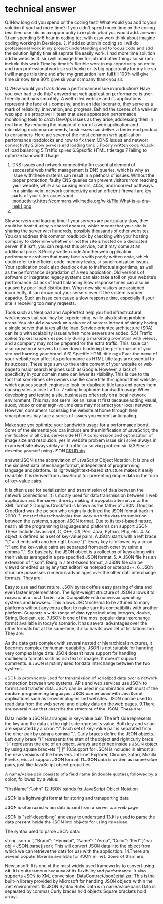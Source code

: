 
# technical answer

Q.1How long did you spend on the coding test? What would you add to your solution if you had more time? If you didn't spend much time on the coding test then use this as an opportunity to explain what you would add.
answer: 1.i am spending 5-6 hour in coding test with easy work think about imagine coding working in Develope.
2. if add solution in coding so i will do professional work in my project understanding and to focus code and add the solution
 lightly time all seprate file easily work. I had more time solution add in website.
3. sir i will manage time for job and other things so sir i am include this work Time by time it's flexible work in my opportunity so excite and  i am professional work sir so thanku or its big opportunity for my life so i will mange this time  and after my graduation i am full fill 100% will give time sir now time 80% give sir your company thank you sir.



Q.2How would you track down a performance issue in production? Have you ever had to do this?
answer:that web application performance is user-friendly and runs smoothly. A well-oiled website and its applications represent the face of a company, and in an ideal scenario, they serve as a mark of reliability, innovation, and progress.
Behind the scenes of a well-run web app is a proactive IT team that uses application performance monitoring tools to catch DevOps issues as they arise, addressing them in real time. By reducing the margin of error of a web application and minimizing maintenance needs, businesses can deliver a better end product to consumers.
Here are seven of the most common web application performance roadblocks and how to fix them
1.DNS issues and network connectivity
2.Slow servers and loading time
3.Poorly written code
4.Lack of load balancing
5.Traffic spikes
6.Specific HTML title tags
7.Failing to optimize bandwidth Usage
1. DNS issues and network connectivity
An essential element of successful web traffic management is DNS queries, which is why an issue with these systems can result in a plethora of issues. Without the proper protection, faulty DNS queries can prevent visitors from reaching your website, while also causing errors, 404s, and incorrect pathways. In a similar vein, network connectivity and an efficient firewall are key parts of your site’s access and productivity.https://commons.wikimedia.org/wiki/File:What-is-a-dns-leak1.png
2.
Slow servers and loading time
If your servers are particularly slow, they could be hosted using a shared account, which means that your site is sharing the server with hundreds, possibly thousands of other websites. You can address this common roadblock by checking with your hosting company to determine whether or not the site is hosted on a dedicated server. If it isn’t, you can request this service, but it may come at an additional price.
3.Poorly written code
Another web application performance problem that many face is with poorly written code, which could refer to inefficient code, memory leaks, or synchronization issues. Your application could also deadlock due to ineffectual algorithms, as well as the performance degradation of a web application. Old versions of software or integrated legacy systems can also take a toll on your website’s performance.
4.Lack of load balancing
Slow response times can also be caused by poor load distribution. When new site visitors are assigned incorrectly, it can drown out your servers even if the system is under capacity. Such an issue can cause a slow response time, especially if your site is receiving too many requests.

Tools such as NeoLoad and AppPerfect help you find infrastructural weaknesses that you may be experiencing, while also testing problem areas. You should also work on a cluster of servers instead of simply having a single server that takes all the load. Service-oriented architecture (SOA) can help with scalability issues when more servers are added.
5.5) Traffic spikes
Spikes happen, especially during a marketing promotion with videos, and a company may not be prepared for the extra traffic. This issue can also cause your servers to slow down, hindering the performance of your site and harming your brand.
6.6) Specific HTML title tags
Even the name of your website can affect its performance as HTML title tags are essential to its success. These tags sum up the entire content of your website or web page to major search engines such as Google. However, a lack of specificity in your domain name can lower its visibility. This is due to the fact that sometimes site owners use the same title throughout their website, which causes search engines to look for duplicate title tags and pares them, causing sites to lose traffic.
7.Failing to optimize bandwidth usage
When developing and testing a site, businesses often rely on a local network environment. This may not seem like an issue at first because adding visual, audio, video or other high-volume data may not affect your local network. However, consumers accessing the website at home through their smartphones may face a series of issues you weren’t anticipating.

Make sure you optimize your bandwidth usage for a performance boost. Some of the elements you can include are the minification of JavaScript, the minification of all CSS, server side HTTP compression and optimization of image size and resolution.
yes In website problem issue sir i solve always in exam website always delay and traffic so solving problem sir.
Q.3Please describe yourself using JSON.[CRUD.zip](https://github.com/8eepaksahu/assignment/files/6385674/CRUD.zip)

answer:JSON is the abbreviation of JavaScript Object Notation. It is one of the simplest data interchange format, independent of programming language and platform. Its lightweight text-based structure makes it easily readable. It is derived from JavaScript for presenting simple data in the form of key-value pairs.

It is often used for serialization and transmission of data between the network connections. It is mostly used for data transmission between a web application and the server thereby making it a popular alternative to the XML format
2.Douglas Crockford is known as the father of JSON. Douglas Crockford was the person who originally defined the JSON format back in 2000.
3. most of the technologies that work with the data transmission between the systems, support JSON format. Due to its text-based nature, nearly all the programming languages and platforms can support JSON. These include Javascript, C, C++, C#, Perl, Java, Python, Php, etc.
4. An object is defined as a set of key-value pairs. A JSON starts with a left brace “{“ and ends with another right brace “}”. Every key is followed by a colon “:” and the key-value pairs are separated from each other by using a comma “,”. So, basically, the JSON object is a collection of keys along with their values arranged in a pre-specified JSON format.
5. A JSON file has an extension of “.json”. Being in a text-based format, a JSON file can be viewed or edited using any text editor like notepad or notepad++.
6. JSON structure possesses numerous advantages over the other data interchange formats. They are:

Easy to use and fast nature. JSON syntax offers easy parsing of data and even faster implementation. The light-weight structure of JSON allows it to respond at a much faster rate.
Compatible with numerous operating systems and browsers. This allows JSON schema to be attuned to many platforms without any extra effort to make sure its compatibility with another platform.
Supports a wide range of data types including integers, double, String, Boolean, etc.
7.JSON is one of the most popular data interchange format available in today’s scenario. It has several advantages over the other formats but at the same time, it also has its own set of limitations too. They are:

As the data gets complex with several nested or hierarchical structures, it becomes complex for human readability.
JSON is not suitable for handling very complex large data.
JSON doesn’t have support for handling multimedia formats such as rich text or images.
It doesn’t support comments.
8.JSON is mainly used for data interchange between the two systems.

JSON is prominently used for transmission of serialized data over a network connection between two systems.
APIs and web services use JSON to format and transfer data.
JSON can be used in combination with most of the modern programming languages.
JSON can be used with JavaScript applications such as browser plugins and websites.
JSON can be used to read data from the web server and display data on the web pages.
9.There are several rules that describe the structure of the JSON. These are:

Data inside a JSON is arranged in key-value pair. The left side represents the key and the data on the right side represents value. Both key and value are separated by a colon “:”.
Each set of key-value pair is separated from the other pair by using a comma “,”.
Curly braces define the JSON objects. Left curly brace “{“ represents the start of the object and right curly brace “}” represents the end of an object.
Arrays are defined inside a JSON object by using square brackets “[ ]”.
10.Support for JSON is included in almost all the new versions of the browsers. Internet Explorer, Chrome, Safari, Mozilla Firefox, etc. all support JSON format.
11.JSON data is written as name/value pairs, just like JavaScript object properties.

A name/value pair consists of a field name (in double quotes), followed by a colon, followed by a value:

"firstName":"John"
12.JSON stands for JavaScript Object Notation

JSON is a lightweight format for storing and transporting data

JSON is often used when data is sent from a server to a web page

JSON is "self-describing" and easy to understand
13.It is used to parse the data present inside the JSON into objects for using its values.

The syntax used to parse JSON data:

string json = ‘{
"Brand": "Hyundai",
"Name": "Verna",
"Color": “Red”
}’
var obj = JSON.parse(json);
This will convert JSON data into the object from which we can retrieve the data for use with the application.
14.There are several popular libraries available for JSON in .net. Some of them are:

Newtonsoft: It is one of the most widely used frameworks to convert using c#. It is quite famous because of its flexibility and performance. It also supports JSON to XML conversion.
DataContractJsonSerializer: This is the built-in library provided by Microsoft for handling JSON objects within the .net environment.
15.JSON Syntax Rules
Data is in name/value pairs
Data is separated by commas
Curly braces hold objects
Square brackets hold arrays
